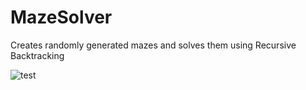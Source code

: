 # MazeSolver
Creates randomly generated mazes and solves them using Recursive Backtracking

![test](https://twitter.com/i/status/1364283690533142531)
